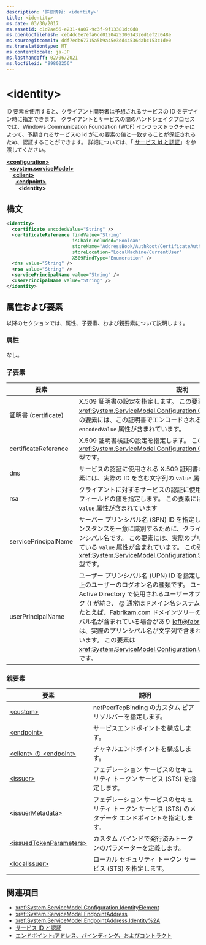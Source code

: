 ```yaml
---
description: '詳細情報: <identity>'
title: <identity>
ms.date: 03/30/2017
ms.assetid: c1d2ae56-e231-4a07-9c3f-9f13381dc0d8
ms.openlocfilehash: ceb4dc0e7efa6cd01204253001432ed1ef2c048e
ms.sourcegitcommit: ddf7edb67715a5b9a45e3dd44536dabc153c1de0
ms.translationtype: MT
ms.contentlocale: ja-JP
ms.lasthandoff: 02/06/2021
ms.locfileid: "99802256"
---
```

# \<identity>

ID 要素を使用すると、クライアント開発者は予想されるサービスの ID をデザイン時に指定できます。 クライアントとサービスの間のハンドシェイクプロセスでは、Windows Communication Foundation (WCF) インフラストラクチャによって、予期されるサービスの id がこの要素の値と一致することが保証されるため、認証することができます。 詳細については、「 [サービス id と認証](../../../wcf/feature-details/service-identity-and-authentication.md)」を参照してください。  
  
[**\<configuration>**](../configuration-element.md)\
&nbsp;&nbsp;[**\<system.serviceModel>**](system-servicemodel.md)\
&nbsp;&nbsp;&nbsp;&nbsp;[**\<client>**](client.md)\
&nbsp;&nbsp;&nbsp;&nbsp;&nbsp;&nbsp;[**\<endpoint>**](endpoint-of-client.md)\
&nbsp;&nbsp;&nbsp;&nbsp;&nbsp;&nbsp;&nbsp;&nbsp;**\<identity>**  
  
## <a name="syntax"></a>構文  
  
```xml  
<identity>
  <certificate encodedValue="String" />
  <certificateReference findValue="String"
                        isChainIncluded="Boolean"
                        storeName="AddressBook/AuthRoot/CertificateAuthority/Disallowed/My/Root/TrustedPeople/TrustedPublisher"
                        storeLocation="LocalMachine/CurrentUser"
                        X509FindType="Enumeration" />
  <dns value="String" />
  <rsa value="String" />
  <servicePrincipalName value="String" />
  <userPrincipalName value="String" />
</identity>
```  
  
## <a name="attributes-and-elements"></a>属性および要素  

 以降のセクションでは、属性、子要素、および親要素について説明します。  
  
### <a name="attributes"></a>属性  

 なし。  
  
### <a name="child-elements"></a>子要素  
  
|要素|説明|  
|-------------|-----------------|  
|証明書 (certificate)|X.509 証明書の設定を指定します。 この要素は <xref:System.ServiceModel.Configuration.CertificateElement> 型です。 この要素には、この証明書でエンコードされる値を指定する文字列の `encodedValue` 属性が含まれています。|  
|certificateReference|X.509 証明書検証の設定を指定します。 この要素は <xref:System.ServiceModel.Configuration.CertificateReferenceElement> 型です。|  
|dns|サービスの認証に使用される X.509 証明書の DNS を指定します。 この要素には、実際の ID を含む文字列の `value` 属性が含まれています。|  
|rsa|クライアントに対するサービスの認証に使用される X.509 証明書の RSA フィールドの値を指定します。 この要素には、実際の ID を含む文字列の `value` 属性が含まれています|  
|servicePrincipalName|サーバー プリンシパル名 (SPN) ID を指定します。これは、サービスのインスタンスを一意に識別するために、クライアントにより使用されるプリンシパル名です。 この要素には、実際のプリンシパル名が文字列で含まれている `value` 属性が含まれています。 この要素は <xref:System.ServiceModel.Configuration.ServicePrincipalNameElement> 型です。|  
|userPrincipalName|ユーザー プリンシパル名 (UPN) ID を指定します。これは、ネットワーク上のユーザーのログオン名の種類です。 ユーザープリンシパル名は、Active Directory で使用されるユーザーオブジェクト名の後にアットマーク () が続き、 \@ 通常はドメイン名システムの親ドメインで構成されます。 たとえば、Fabrikam.com ドメインツリーの Jeff には、ユーザープリンシパル名が含まれている場合があり [jeff@fabrikam.com](mailto:jeffsmith@fabrikam.com) ます。  この要素には、実際のプリンシパル名が文字列で含まれている `value` 属性が含まれています。 この要素は <xref:System.ServiceModel.Configuration.UserPrincipalNameElement> 型です。|  
  
### <a name="parent-elements"></a>親要素  
  
|要素|説明|  
|-------------|-----------------|  
|[\<custom>](custom.md)|netPeerTcpBinding のカスタム ピア リゾルバーを指定します。|  
|[\<endpoint>](endpoint-element.md)|サービスエンドポイントを構成します。|  
|[\<client> の \<endpoint>](endpoint-of-client.md)|チャネルエンドポイントを構成します。|  
|[\<issuer>](issuer.md)|フェデレーション サービスのセキュリティ トークン サービス (STS) を指定します。|  
|[\<issuerMetadata>](issuermetadata.md)|フェデレーション サービスのセキュリティ トークン サービス (STS) のメタデータ エンドポイントを指定します。|  
|[\<issuedTokenParameters>](issuedtokenparameters.md)|カスタム バインドで発行済みトークンのパラメーターを定義します。|  
|[\<localIssuer>](localissuer.md)|ローカル セキュリティ トークン サービス (STS) を指定します。|  
  
## <a name="see-also"></a>関連項目

- <xref:System.ServiceModel.Configuration.IdentityElement>
- <xref:System.ServiceModel.EndpointAddress>
- <xref:System.ServiceModel.EndpointAddress.Identity%2A>
- [サービス ID と認証](../../../wcf/feature-details/service-identity-and-authentication.md)
- [エンドポイント:アドレス、バインディング、およびコントラクト](../../../wcf/feature-details/endpoints-addresses-bindings-and-contracts.md)
